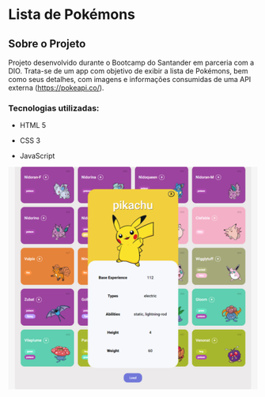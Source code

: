 # Lista de Pokémons

## Sobre o Projeto

Projeto desenvolvido durante o Bootcamp do Santander em parceria com a DIO. Trata-se de um app com objetivo de exibir a lista de Pokémons, bem como seus detalhes, com imagens e informações consumidas de uma API externa (https://pokeapi.co/).

### Tecnologias utilizadas:

- HTML 5

- CSS 3

- JavaScript

![Lista](image.png)
